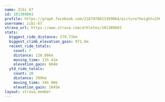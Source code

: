 ```yaml
---
name: Zibi 67
id: 101389603
profile: https://graph.facebook.com/2167978823369064/picture?height=256&width=256
username: zibi-67
strava_url: https://www.strava.com/athletes/101389603
stats:
  biggest_ride_distance: 179.73km
  biggest_climb_elevation_gain: 971.6m
  recent_ride_totals:
    count: 7
    distance: 128.89km
    moving_time: 11h 41m
    elevation_gain: 684m
  ytd_ride_totals:
    count: 20
    distance: 399km
    moving_time: 34h 00m
    elevation_gain: 1845m
layout: strava_member
--- 
```

